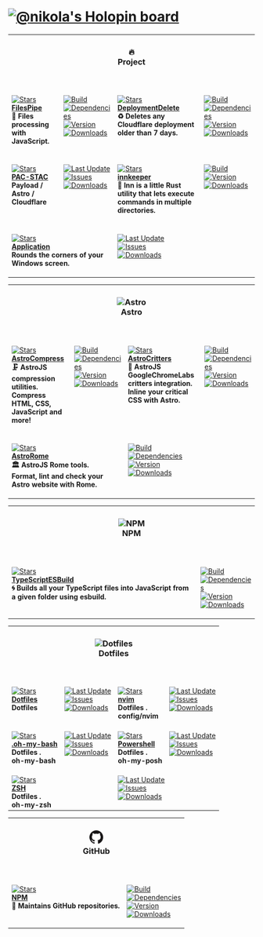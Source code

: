 <h1><a href="https://holopin.io/@nikola" target="_blank"><img alt="@nikola's Holopin board" src="https://holopin.io/api/user/board?user=nikola"></a></h1><table><tr><td colspan="4"><h3 align="center"><picture></picture>🔥<br>Project<br><br></h3></td></tr><tr><td colspan="1" valign="top"><br><a href="https://github.com/NikolaRHristov/FilesPipe" target="_blank"><picture><source media="(prefers-color-scheme: dark)" srcset="https://img.shields.io/github/stars/NikolaRHristov/FilesPipe?label=stars&#38;logo=github&#38;color=black&#38;labelColor=black&#38;logoColor=white&#38;logoWidth=0"><source media="(prefers-color-scheme: light)" srcset="https://img.shields.io/github/stars/NikolaRHristov/FilesPipe?label=stars&#38;logo=github&#38;color=white&#38;labelColor=white&#38;logoColor=black&#38;logoWidth=0"><img alt="Stars" src="https://img.shields.io/github/stars/NikolaRHristov/FilesPipe?label=stars&#38;logo=github&#38;color=black&#38;labelColor=black&#38;logoColor=white&#38;logoWidth=0"></picture></a><br><a href="https://github.com/NikolaRHristov/FilesPipe" target="_blank"><b>FilesPipe</b></a><br><b>🧪 Files processing with JavaScript.<br/></b><br></td><td colspan="1" valign="top"><br><a href="https://github.com/NikolaRHristov/FilesPipe/actions/workflows/Node.yml" target="_blank"><picture><source media="(prefers-color-scheme: dark)" srcset="https://img.shields.io/github/actions/workflow/status/NikolaRHristov/FilesPipe/Node.yml?branch=main&#38;label=Build&#38;logo=node.js&#38;color=black&#38;labelColor=black&#38;logoColor=white&#38;logoWidth=0"><source media="(prefers-color-scheme: light)" srcset="https://img.shields.io/github/actions/workflow/status/NikolaRHristov/FilesPipe/Node.yml?branch=main&#38;label=Build&#38;logo=node.js&#38;color=white&#38;labelColor=white&#38;logoColor=black&#38;logoWidth=0"><img alt="Build" src="https://img.shields.io/github/actions/workflow/status/NikolaRHristov/FilesPipe/Node.yml?branch=main&#38;label=Build&#38;logo=node.js&#38;color=black&#38;labelColor=black&#38;logoColor=white&#38;logoWidth=0" title="Build"></picture></a><br><a href="https://npmjs.org/files-pipe?activeTab=dependencies" target="_blank"><picture><source media="(prefers-color-scheme: dark)" srcset="https://img.shields.io/librariesio/release/npm/files-pipe?logo=dependabot&#38;label=&#38;color=black&#38;labelColor=black&#38;logoColor=white&#38;logoWidth=0"><source media="(prefers-color-scheme: light)" srcset="https://img.shields.io/librariesio/release/npm/files-pipe?logo=dependabot&#38;label=&#38;color=white&#38;labelColor=white&#38;logoColor=black&#38;logoWidth=0"><img alt="Dependencies" src="https://img.shields.io/librariesio/release/npm/files-pipe?logo=dependabot&#38;label=&#38;color=black&#38;labelColor=black&#38;logoColor=white&#38;logoWidth=0" title="Dependencies"></picture></a><br><a href="https://npmjs.org/files-pipe" target="_blank"><picture><source media="(prefers-color-scheme: dark)" srcset="https://img.shields.io/npm/v/files-pipe?label=Version&#38;logo=npm&#38;color=black&#38;labelColor=black&#38;logoColor=white&#38;logoWidth=0"><source media="(prefers-color-scheme: light)" srcset="https://img.shields.io/npm/v/files-pipe?label=Version&#38;logo=npm&#38;color=white&#38;labelColor=white&#38;logoColor=black&#38;logoWidth=0"><img alt="Version" src="https://img.shields.io/npm/v/files-pipe?label=Version&#38;logo=npm&#38;color=black&#38;labelColor=black&#38;logoColor=white&#38;logoWidth=0" title="Version"></picture></a><br><a href="https://npmjs.org/files-pipe" target="_blank"><picture><source media="(prefers-color-scheme: dark)" srcset="https://img.shields.io/npm/dt/files-pipe?label=Downloads&#38;logo=npm&#38;color=black&#38;labelColor=black&#38;logoColor=white&#38;logoWidth=0"><source media="(prefers-color-scheme: light)" srcset="https://img.shields.io/npm/dt/files-pipe?label=Downloads&#38;logo=npm&#38;color=white&#38;labelColor=white&#38;logoColor=black&#38;logoWidth=0"><img alt="Downloads" src="https://img.shields.io/npm/dt/files-pipe?label=Downloads&#38;logo=npm&#38;color=black&#38;labelColor=black&#38;logoColor=white&#38;logoWidth=0" title="Downloads"></picture></a><br><br></td><td colspan="1" valign="top"><br><a href="https://github.com/NikolaRHristov/DeploymentDelete" target="_blank"><picture><source media="(prefers-color-scheme: dark)" srcset="https://img.shields.io/github/stars/NikolaRHristov/DeploymentDelete?label=stars&#38;logo=github&#38;color=black&#38;labelColor=black&#38;logoColor=white&#38;logoWidth=0"><source media="(prefers-color-scheme: light)" srcset="https://img.shields.io/github/stars/NikolaRHristov/DeploymentDelete?label=stars&#38;logo=github&#38;color=white&#38;labelColor=white&#38;logoColor=black&#38;logoWidth=0"><img alt="Stars" src="https://img.shields.io/github/stars/NikolaRHristov/DeploymentDelete?label=stars&#38;logo=github&#38;color=black&#38;labelColor=black&#38;logoColor=white&#38;logoWidth=0"></picture></a><br><a href="https://github.com/NikolaRHristov/DeploymentDelete" target="_blank"><b>DeploymentDelete</b></a><br><b>♻️ Deletes any Cloudflare deployment older than 7 days.<br/></b><br></td><td colspan="1" valign="top"><br><a href="https://github.com/NikolaRHristov/DeploymentDelete/actions/workflows/Node.yml" target="_blank"><picture><source media="(prefers-color-scheme: dark)" srcset="https://img.shields.io/github/actions/workflow/status/NikolaRHristov/DeploymentDelete/Node.yml?branch=main&#38;label=Build&#38;logo=node.js&#38;color=black&#38;labelColor=black&#38;logoColor=white&#38;logoWidth=0"><source media="(prefers-color-scheme: light)" srcset="https://img.shields.io/github/actions/workflow/status/NikolaRHristov/DeploymentDelete/Node.yml?branch=main&#38;label=Build&#38;logo=node.js&#38;color=white&#38;labelColor=white&#38;logoColor=black&#38;logoWidth=0"><img alt="Build" src="https://img.shields.io/github/actions/workflow/status/NikolaRHristov/DeploymentDelete/Node.yml?branch=main&#38;label=Build&#38;logo=node.js&#38;color=black&#38;labelColor=black&#38;logoColor=white&#38;logoWidth=0" title="Build"></picture></a><br><a href="https://npmjs.org/deployment-delete?activeTab=dependencies" target="_blank"><picture><source media="(prefers-color-scheme: dark)" srcset="https://img.shields.io/librariesio/release/npm/deployment-delete?logo=dependabot&#38;label=&#38;color=black&#38;labelColor=black&#38;logoColor=white&#38;logoWidth=0"><source media="(prefers-color-scheme: light)" srcset="https://img.shields.io/librariesio/release/npm/deployment-delete?logo=dependabot&#38;label=&#38;color=white&#38;labelColor=white&#38;logoColor=black&#38;logoWidth=0"><img alt="Dependencies" src="https://img.shields.io/librariesio/release/npm/deployment-delete?logo=dependabot&#38;label=&#38;color=black&#38;labelColor=black&#38;logoColor=white&#38;logoWidth=0" title="Dependencies"></picture></a><br><a href="https://npmjs.org/deployment-delete" target="_blank"><picture><source media="(prefers-color-scheme: dark)" srcset="https://img.shields.io/npm/v/deployment-delete?label=Version&#38;logo=npm&#38;color=black&#38;labelColor=black&#38;logoColor=white&#38;logoWidth=0"><source media="(prefers-color-scheme: light)" srcset="https://img.shields.io/npm/v/deployment-delete?label=Version&#38;logo=npm&#38;color=white&#38;labelColor=white&#38;logoColor=black&#38;logoWidth=0"><img alt="Version" src="https://img.shields.io/npm/v/deployment-delete?label=Version&#38;logo=npm&#38;color=black&#38;labelColor=black&#38;logoColor=white&#38;logoWidth=0" title="Version"></picture></a><br><a href="https://npmjs.org/deployment-delete" target="_blank"><picture><source media="(prefers-color-scheme: dark)" srcset="https://img.shields.io/npm/dt/deployment-delete?label=Downloads&#38;logo=npm&#38;color=black&#38;labelColor=black&#38;logoColor=white&#38;logoWidth=0"><source media="(prefers-color-scheme: light)" srcset="https://img.shields.io/npm/dt/deployment-delete?label=Downloads&#38;logo=npm&#38;color=white&#38;labelColor=white&#38;logoColor=black&#38;logoWidth=0"><img alt="Downloads" src="https://img.shields.io/npm/dt/deployment-delete?label=Downloads&#38;logo=npm&#38;color=black&#38;labelColor=black&#38;logoColor=white&#38;logoWidth=0" title="Downloads"></picture></a><br><br></td></tr><tr><td colspan="1" valign="top"><br><a href="https://github.com/AstroStarter/PAC-STAC" target="_blank"><picture><source media="(prefers-color-scheme: dark)" srcset="https://img.shields.io/github/stars/AstroStarter/PAC-STAC?label=stars&#38;logo=github&#38;color=black&#38;labelColor=black&#38;logoColor=white&#38;logoWidth=0"><source media="(prefers-color-scheme: light)" srcset="https://img.shields.io/github/stars/AstroStarter/PAC-STAC?label=stars&#38;logo=github&#38;color=white&#38;labelColor=white&#38;logoColor=black&#38;logoWidth=0"><img alt="Stars" src="https://img.shields.io/github/stars/AstroStarter/PAC-STAC?label=stars&#38;logo=github&#38;color=black&#38;labelColor=black&#38;logoColor=white&#38;logoWidth=0"></picture></a><br><a href="https://github.com/AstroStarter/PAC-STAC" target="_blank"><b>PAC-STAC</b></a><br><b>Payload / Astro / Cloudflare</b><br></td><td colspan="1" valign="top"><br><a href="https://github.com/AstroStarter/PAC-STAC" target="_blank"><picture><source media="(prefers-color-scheme: dark)" srcset="https://img.shields.io/github/last-commit/AstroStarter/PAC-STAC?label=Last%20Updated&#38;color=black&#38;labelColor=black&#38;logoColor=white&#38;logoWidth=0"><source media="(prefers-color-scheme: light)" srcset="https://img.shields.io/github/last-commit/AstroStarter/PAC-STAC?label=Last%20Updated&#38;color=white&#38;labelColor=white&#38;logoColor=black&#38;logoWidth=0"><img alt="Last Update" src="https://img.shields.io/github/last-commit/AstroStarter/PAC-STAC?label=Last%20Updated&#38;color=black&#38;labelColor=black&#38;logoColor=white&#38;logoWidth=0" title="Last Update"></picture></a><br><a href="https://github.com/AstroStarter/PAC-STAC" target="_blank"><picture><source media="(prefers-color-scheme: dark)" srcset="https://img.shields.io/github/issues/AstroStarter/PAC-STAC?label=Issues&#38;color=black&#38;labelColor=black&#38;logoColor=white&#38;logoWidth=0"><source media="(prefers-color-scheme: light)" srcset="https://img.shields.io/github/issues/AstroStarter/PAC-STAC?label=Issues&#38;color=white&#38;labelColor=white&#38;logoColor=black&#38;logoWidth=0"><img alt="Issues" src="https://img.shields.io/github/issues/AstroStarter/PAC-STAC?label=Issues&#38;color=black&#38;labelColor=black&#38;logoColor=white&#38;logoWidth=0" title="Issues"></picture></a><br><a href="https://github.com/AstroStarter/PAC-STAC" target="_blank"><picture><source media="(prefers-color-scheme: dark)" srcset="https://img.shields.io/github/downloads/AstroStarter/PAC-STAC/total?label=Downloads&#38;color=black&#38;labelColor=black&#38;logoColor=white&#38;logoWidth=0"><source media="(prefers-color-scheme: light)" srcset="https://img.shields.io/github/downloads/AstroStarter/PAC-STAC/total?label=Downloads&#38;color=white&#38;labelColor=white&#38;logoColor=black&#38;logoWidth=0"><img alt="Downloads" src="https://img.shields.io/github/downloads/AstroStarter/PAC-STAC/total?label=Downloads&#38;color=black&#38;labelColor=black&#38;logoColor=white&#38;logoWidth=0" title="Downloads"></picture></a><br><br></td><td colspan="1" valign="top"><br><a href="https://github.com/Lightrix/innkeeper.git" target="_blank"><picture><source media="(prefers-color-scheme: dark)" srcset="https://img.shields.io/github/stars/Lightrix/innkeeper?label=stars&#38;logo=github&#38;color=black&#38;labelColor=black&#38;logoColor=white&#38;logoWidth=0"><source media="(prefers-color-scheme: light)" srcset="https://img.shields.io/github/stars/Lightrix/innkeeper?label=stars&#38;logo=github&#38;color=white&#38;labelColor=white&#38;logoColor=black&#38;logoWidth=0"><img alt="Stars" src="https://img.shields.io/github/stars/Lightrix/innkeeper?label=stars&#38;logo=github&#38;color=black&#38;labelColor=black&#38;logoColor=white&#38;logoWidth=0"></picture></a><br><a href="https://github.com/Lightrix/innkeeper.git" target="_blank"><b>innkeeper</b></a><br><b>🍺 Inn is a little Rust utility that lets execute commands in multiple directories.<br/></b><br></td><td colspan="1" valign="top"><br><a href="https://github.com/Lightrix/innkeeper/actions/workflows/Rust.yml" target="_blank"><picture><source media="(prefers-color-scheme: dark)" srcset="https://img.shields.io/github/actions/workflow/status/Lightrix/innkeeper/Rust.yml?branch=main&#38;label=Build&#38;color=black&#38;labelColor=black&#38;logoColor=white&#38;logoWidth=0"><source media="(prefers-color-scheme: light)" srcset="https://img.shields.io/github/actions/workflow/status/Lightrix/innkeeper/Rust.yml?branch=main&#38;label=Build&#38;color=white&#38;labelColor=white&#38;logoColor=black&#38;logoWidth=0"><img alt="Build" src="https://img.shields.io/github/actions/workflow/status/Lightrix/innkeeper/Rust.yml?branch=main&#38;label=Build&#38;color=black&#38;labelColor=black&#38;logoColor=white&#38;logoWidth=0" title="Build"></picture></a><br><a href="https://crates.io/innkeeper" target="_blank"><picture><source media="(prefers-color-scheme: dark)" srcset="https://img.shields.io/crates/v/innkeeper?label=Version&#38;color=black&#38;labelColor=black&#38;logoColor=white&#38;logoWidth=0"><source media="(prefers-color-scheme: light)" srcset="https://img.shields.io/crates/v/innkeeper?label=Version&#38;color=white&#38;labelColor=white&#38;logoColor=black&#38;logoWidth=0"><img alt="Version" src="https://img.shields.io/crates/v/innkeeper?label=Version&#38;color=black&#38;labelColor=black&#38;logoColor=white&#38;logoWidth=0" title="Version"></picture></a><br><a href="https://crates.io/innkeeper" target="_blank"><picture><source media="(prefers-color-scheme: dark)" srcset="https://img.shields.io/crates/d/innkeeper?label=Downloads&#38;color=black&#38;labelColor=black&#38;logoColor=white&#38;logoWidth=0"><source media="(prefers-color-scheme: light)" srcset="https://img.shields.io/crates/d/innkeeper?label=Downloads&#38;color=white&#38;labelColor=white&#38;logoColor=black&#38;logoWidth=0"><img alt="Downloads" src="https://img.shields.io/crates/d/innkeeper?label=Downloads&#38;color=black&#38;labelColor=black&#38;logoColor=white&#38;logoWidth=0" title="Downloads"></picture></a><br><br></td></tr><tr><td colspan="2" valign="top"><br><a href="https://github.com/RoundedCorners/Application" target="_blank"><picture><source media="(prefers-color-scheme: dark)" srcset="https://img.shields.io/github/stars/RoundedCorners/Application?label=stars&#38;logo=github&#38;color=black&#38;labelColor=black&#38;logoColor=white&#38;logoWidth=0"><source media="(prefers-color-scheme: light)" srcset="https://img.shields.io/github/stars/RoundedCorners/Application?label=stars&#38;logo=github&#38;color=white&#38;labelColor=white&#38;logoColor=black&#38;logoWidth=0"><img alt="Stars" src="https://img.shields.io/github/stars/RoundedCorners/Application?label=stars&#38;logo=github&#38;color=black&#38;labelColor=black&#38;logoColor=white&#38;logoWidth=0"></picture></a><br><a href="https://github.com/RoundedCorners/Application" target="_blank"><b>Application</b></a><br><b>Rounds the corners of your Windows screen.<br/></b><br></td><td colspan="2" valign="top"><br><a href="https://github.com/RoundedCorners/Application" target="_blank"><picture><source media="(prefers-color-scheme: dark)" srcset="https://img.shields.io/github/last-commit/RoundedCorners/Application?label=Last%20Updated&#38;color=black&#38;labelColor=black&#38;logoColor=white&#38;logoWidth=0"><source media="(prefers-color-scheme: light)" srcset="https://img.shields.io/github/last-commit/RoundedCorners/Application?label=Last%20Updated&#38;color=white&#38;labelColor=white&#38;logoColor=black&#38;logoWidth=0"><img alt="Last Update" src="https://img.shields.io/github/last-commit/RoundedCorners/Application?label=Last%20Updated&#38;color=black&#38;labelColor=black&#38;logoColor=white&#38;logoWidth=0" title="Last Update"></picture></a><br><a href="https://github.com/RoundedCorners/Application" target="_blank"><picture><source media="(prefers-color-scheme: dark)" srcset="https://img.shields.io/github/issues/RoundedCorners/Application?label=Issues&#38;color=black&#38;labelColor=black&#38;logoColor=white&#38;logoWidth=0"><source media="(prefers-color-scheme: light)" srcset="https://img.shields.io/github/issues/RoundedCorners/Application?label=Issues&#38;color=white&#38;labelColor=white&#38;logoColor=black&#38;logoWidth=0"><img alt="Issues" src="https://img.shields.io/github/issues/RoundedCorners/Application?label=Issues&#38;color=black&#38;labelColor=black&#38;logoColor=white&#38;logoWidth=0" title="Issues"></picture></a><br><a href="https://github.com/RoundedCorners/Application" target="_blank"><picture><source media="(prefers-color-scheme: dark)" srcset="https://img.shields.io/github/downloads/RoundedCorners/Application/total?label=Downloads&#38;color=black&#38;labelColor=black&#38;logoColor=white&#38;logoWidth=0"><source media="(prefers-color-scheme: light)" srcset="https://img.shields.io/github/downloads/RoundedCorners/Application/total?label=Downloads&#38;color=white&#38;labelColor=white&#38;logoColor=black&#38;logoWidth=0"><img alt="Downloads" src="https://img.shields.io/github/downloads/RoundedCorners/Application/total?label=Downloads&#38;color=black&#38;labelColor=black&#38;logoColor=white&#38;logoWidth=0" title="Downloads"></picture></a><br><br></td></tr></table><table><tr><td colspan="4"><h3 align="center"><picture><source media="(prefers-color-scheme: dark)" srcset="https://raw.githubusercontent.com/astro-community/AstroCompress/main/.github/Image/DarkAstro.svg"><source media="(prefers-color-scheme: light)" srcset="https://raw.githubusercontent.com/astro-community/AstroCompress/main/.github/Image/LightAstro.svg"><img alt="Astro" src="https://raw.githubusercontent.com/astro-community/AstroCompress/main/.github/Image/LightAstro.svg" width="28"></picture><br>Astro<br><br></h3></td></tr><tr><td colspan="1" valign="top"><br><a href="https://github.com/astro-community/AstroCompress" target="_blank"><picture><source media="(prefers-color-scheme: dark)" srcset="https://img.shields.io/github/stars/astro-community/AstroCompress?label=stars&#38;logo=github&#38;color=black&#38;labelColor=black&#38;logoColor=white&#38;logoWidth=0"><source media="(prefers-color-scheme: light)" srcset="https://img.shields.io/github/stars/astro-community/AstroCompress?label=stars&#38;logo=github&#38;color=white&#38;labelColor=white&#38;logoColor=black&#38;logoWidth=0"><img alt="Stars" src="https://img.shields.io/github/stars/astro-community/AstroCompress?label=stars&#38;logo=github&#38;color=black&#38;labelColor=black&#38;logoColor=white&#38;logoWidth=0"></picture></a><br><a href="https://github.com/astro-community/AstroCompress" target="_blank"><b>AstroCompress</b></a><br><b>🗜️ AstroJS compression utilities.<br/>Compress HTML, CSS, JavaScript and more!<br/></b><br></td><td colspan="1" valign="top"><br><a href="https://github.com/astro-community/AstroCompress/actions/workflows/Node.yml" target="_blank"><picture><source media="(prefers-color-scheme: dark)" srcset="https://img.shields.io/github/actions/workflow/status/astro-community/AstroCompress/Node.yml?branch=main&#38;label=Build&#38;logo=node.js&#38;color=black&#38;labelColor=black&#38;logoColor=white&#38;logoWidth=0"><source media="(prefers-color-scheme: light)" srcset="https://img.shields.io/github/actions/workflow/status/astro-community/AstroCompress/Node.yml?branch=main&#38;label=Build&#38;logo=node.js&#38;color=white&#38;labelColor=white&#38;logoColor=black&#38;logoWidth=0"><img alt="Build" src="https://img.shields.io/github/actions/workflow/status/astro-community/AstroCompress/Node.yml?branch=main&#38;label=Build&#38;logo=node.js&#38;color=black&#38;labelColor=black&#38;logoColor=white&#38;logoWidth=0" title="Build"></picture></a><br><a href="https://npmjs.org/astro-compress?activeTab=dependencies" target="_blank"><picture><source media="(prefers-color-scheme: dark)" srcset="https://img.shields.io/librariesio/release/npm/astro-compress?logo=dependabot&#38;label=&#38;color=black&#38;labelColor=black&#38;logoColor=white&#38;logoWidth=0"><source media="(prefers-color-scheme: light)" srcset="https://img.shields.io/librariesio/release/npm/astro-compress?logo=dependabot&#38;label=&#38;color=white&#38;labelColor=white&#38;logoColor=black&#38;logoWidth=0"><img alt="Dependencies" src="https://img.shields.io/librariesio/release/npm/astro-compress?logo=dependabot&#38;label=&#38;color=black&#38;labelColor=black&#38;logoColor=white&#38;logoWidth=0" title="Dependencies"></picture></a><br><a href="https://npmjs.org/astro-compress" target="_blank"><picture><source media="(prefers-color-scheme: dark)" srcset="https://img.shields.io/npm/v/astro-compress?label=Version&#38;logo=npm&#38;color=black&#38;labelColor=black&#38;logoColor=white&#38;logoWidth=0"><source media="(prefers-color-scheme: light)" srcset="https://img.shields.io/npm/v/astro-compress?label=Version&#38;logo=npm&#38;color=white&#38;labelColor=white&#38;logoColor=black&#38;logoWidth=0"><img alt="Version" src="https://img.shields.io/npm/v/astro-compress?label=Version&#38;logo=npm&#38;color=black&#38;labelColor=black&#38;logoColor=white&#38;logoWidth=0" title="Version"></picture></a><br><a href="https://npmjs.org/astro-compress" target="_blank"><picture><source media="(prefers-color-scheme: dark)" srcset="https://img.shields.io/npm/dt/astro-compress?label=Downloads&#38;logo=npm&#38;color=black&#38;labelColor=black&#38;logoColor=white&#38;logoWidth=0"><source media="(prefers-color-scheme: light)" srcset="https://img.shields.io/npm/dt/astro-compress?label=Downloads&#38;logo=npm&#38;color=white&#38;labelColor=white&#38;logoColor=black&#38;logoWidth=0"><img alt="Downloads" src="https://img.shields.io/npm/dt/astro-compress?label=Downloads&#38;logo=npm&#38;color=black&#38;labelColor=black&#38;logoColor=white&#38;logoWidth=0" title="Downloads"></picture></a><br><br></td><td colspan="1" valign="top"><br><a href="https://github.com/astro-community/AstroCritters" target="_blank"><picture><source media="(prefers-color-scheme: dark)" srcset="https://img.shields.io/github/stars/astro-community/AstroCritters?label=stars&#38;logo=github&#38;color=black&#38;labelColor=black&#38;logoColor=white&#38;logoWidth=0"><source media="(prefers-color-scheme: light)" srcset="https://img.shields.io/github/stars/astro-community/AstroCritters?label=stars&#38;logo=github&#38;color=white&#38;labelColor=white&#38;logoColor=black&#38;logoWidth=0"><img alt="Stars" src="https://img.shields.io/github/stars/astro-community/AstroCritters?label=stars&#38;logo=github&#38;color=black&#38;labelColor=black&#38;logoColor=white&#38;logoWidth=0"></picture></a><br><a href="https://github.com/astro-community/AstroCritters" target="_blank"><b>AstroCritters</b></a><br><b>🦔 AstroJS GoogleChromeLabs critters integration.<br/>Inline your critical CSS with Astro.<br/></b><br></td><td colspan="1" valign="top"><br><a href="https://github.com/astro-community/AstroCritters/actions/workflows/Node.yml" target="_blank"><picture><source media="(prefers-color-scheme: dark)" srcset="https://img.shields.io/github/actions/workflow/status/astro-community/AstroCritters/Node.yml?branch=main&#38;label=Build&#38;logo=node.js&#38;color=black&#38;labelColor=black&#38;logoColor=white&#38;logoWidth=0"><source media="(prefers-color-scheme: light)" srcset="https://img.shields.io/github/actions/workflow/status/astro-community/AstroCritters/Node.yml?branch=main&#38;label=Build&#38;logo=node.js&#38;color=white&#38;labelColor=white&#38;logoColor=black&#38;logoWidth=0"><img alt="Build" src="https://img.shields.io/github/actions/workflow/status/astro-community/AstroCritters/Node.yml?branch=main&#38;label=Build&#38;logo=node.js&#38;color=black&#38;labelColor=black&#38;logoColor=white&#38;logoWidth=0" title="Build"></picture></a><br><a href="https://npmjs.org/astro-critters?activeTab=dependencies" target="_blank"><picture><source media="(prefers-color-scheme: dark)" srcset="https://img.shields.io/librariesio/release/npm/astro-critters?logo=dependabot&#38;label=&#38;color=black&#38;labelColor=black&#38;logoColor=white&#38;logoWidth=0"><source media="(prefers-color-scheme: light)" srcset="https://img.shields.io/librariesio/release/npm/astro-critters?logo=dependabot&#38;label=&#38;color=white&#38;labelColor=white&#38;logoColor=black&#38;logoWidth=0"><img alt="Dependencies" src="https://img.shields.io/librariesio/release/npm/astro-critters?logo=dependabot&#38;label=&#38;color=black&#38;labelColor=black&#38;logoColor=white&#38;logoWidth=0" title="Dependencies"></picture></a><br><a href="https://npmjs.org/astro-critters" target="_blank"><picture><source media="(prefers-color-scheme: dark)" srcset="https://img.shields.io/npm/v/astro-critters?label=Version&#38;logo=npm&#38;color=black&#38;labelColor=black&#38;logoColor=white&#38;logoWidth=0"><source media="(prefers-color-scheme: light)" srcset="https://img.shields.io/npm/v/astro-critters?label=Version&#38;logo=npm&#38;color=white&#38;labelColor=white&#38;logoColor=black&#38;logoWidth=0"><img alt="Version" src="https://img.shields.io/npm/v/astro-critters?label=Version&#38;logo=npm&#38;color=black&#38;labelColor=black&#38;logoColor=white&#38;logoWidth=0" title="Version"></picture></a><br><a href="https://npmjs.org/astro-critters" target="_blank"><picture><source media="(prefers-color-scheme: dark)" srcset="https://img.shields.io/npm/dt/astro-critters?label=Downloads&#38;logo=npm&#38;color=black&#38;labelColor=black&#38;logoColor=white&#38;logoWidth=0"><source media="(prefers-color-scheme: light)" srcset="https://img.shields.io/npm/dt/astro-critters?label=Downloads&#38;logo=npm&#38;color=white&#38;labelColor=white&#38;logoColor=black&#38;logoWidth=0"><img alt="Downloads" src="https://img.shields.io/npm/dt/astro-critters?label=Downloads&#38;logo=npm&#38;color=black&#38;labelColor=black&#38;logoColor=white&#38;logoWidth=0" title="Downloads"></picture></a><br><br></td></tr><tr><td colspan="2" valign="top"><br><a href="https://github.com/astro-community/AstroRome" target="_blank"><picture><source media="(prefers-color-scheme: dark)" srcset="https://img.shields.io/github/stars/astro-community/AstroRome?label=stars&#38;logo=github&#38;color=black&#38;labelColor=black&#38;logoColor=white&#38;logoWidth=0"><source media="(prefers-color-scheme: light)" srcset="https://img.shields.io/github/stars/astro-community/AstroRome?label=stars&#38;logo=github&#38;color=white&#38;labelColor=white&#38;logoColor=black&#38;logoWidth=0"><img alt="Stars" src="https://img.shields.io/github/stars/astro-community/AstroRome?label=stars&#38;logo=github&#38;color=black&#38;labelColor=black&#38;logoColor=white&#38;logoWidth=0"></picture></a><br><a href="https://github.com/astro-community/AstroRome" target="_blank"><b>AstroRome</b></a><br><b>🏛️ AstroJS Rome tools.<br/>Format, lint and check your Astro website with Rome.<br/></b><br></td><td colspan="2" valign="top"><br><a href="https://github.com/astro-community/AstroRome/actions/workflows/Node.yml" target="_blank"><picture><source media="(prefers-color-scheme: dark)" srcset="https://img.shields.io/github/actions/workflow/status/astro-community/AstroRome/Node.yml?branch=main&#38;label=Build&#38;logo=node.js&#38;color=black&#38;labelColor=black&#38;logoColor=white&#38;logoWidth=0"><source media="(prefers-color-scheme: light)" srcset="https://img.shields.io/github/actions/workflow/status/astro-community/AstroRome/Node.yml?branch=main&#38;label=Build&#38;logo=node.js&#38;color=white&#38;labelColor=white&#38;logoColor=black&#38;logoWidth=0"><img alt="Build" src="https://img.shields.io/github/actions/workflow/status/astro-community/AstroRome/Node.yml?branch=main&#38;label=Build&#38;logo=node.js&#38;color=black&#38;labelColor=black&#38;logoColor=white&#38;logoWidth=0" title="Build"></picture></a><br><a href="https://npmjs.org/astro-rome?activeTab=dependencies" target="_blank"><picture><source media="(prefers-color-scheme: dark)" srcset="https://img.shields.io/librariesio/release/npm/astro-rome?logo=dependabot&#38;label=&#38;color=black&#38;labelColor=black&#38;logoColor=white&#38;logoWidth=0"><source media="(prefers-color-scheme: light)" srcset="https://img.shields.io/librariesio/release/npm/astro-rome?logo=dependabot&#38;label=&#38;color=white&#38;labelColor=white&#38;logoColor=black&#38;logoWidth=0"><img alt="Dependencies" src="https://img.shields.io/librariesio/release/npm/astro-rome?logo=dependabot&#38;label=&#38;color=black&#38;labelColor=black&#38;logoColor=white&#38;logoWidth=0" title="Dependencies"></picture></a><br><a href="https://npmjs.org/astro-rome" target="_blank"><picture><source media="(prefers-color-scheme: dark)" srcset="https://img.shields.io/npm/v/astro-rome?label=Version&#38;logo=npm&#38;color=black&#38;labelColor=black&#38;logoColor=white&#38;logoWidth=0"><source media="(prefers-color-scheme: light)" srcset="https://img.shields.io/npm/v/astro-rome?label=Version&#38;logo=npm&#38;color=white&#38;labelColor=white&#38;logoColor=black&#38;logoWidth=0"><img alt="Version" src="https://img.shields.io/npm/v/astro-rome?label=Version&#38;logo=npm&#38;color=black&#38;labelColor=black&#38;logoColor=white&#38;logoWidth=0" title="Version"></picture></a><br><a href="https://npmjs.org/astro-rome" target="_blank"><picture><source media="(prefers-color-scheme: dark)" srcset="https://img.shields.io/npm/dt/astro-rome?label=Downloads&#38;logo=npm&#38;color=black&#38;labelColor=black&#38;logoColor=white&#38;logoWidth=0"><source media="(prefers-color-scheme: light)" srcset="https://img.shields.io/npm/dt/astro-rome?label=Downloads&#38;logo=npm&#38;color=white&#38;labelColor=white&#38;logoColor=black&#38;logoWidth=0"><img alt="Downloads" src="https://img.shields.io/npm/dt/astro-rome?label=Downloads&#38;logo=npm&#38;color=black&#38;labelColor=black&#38;logoColor=white&#38;logoWidth=0" title="Downloads"></picture></a><br><br></td></tr></table><table><tr><td colspan="4"><h3 align="center"><picture><source media="(prefers-color-scheme: dark)" srcset="https://raw.githubusercontent.com/npm/logos/master/npm%20square/n.svg"><source media="(prefers-color-scheme: light)" srcset="https://raw.githubusercontent.com/npm/logos/master/npm%20square/n.svg"><img alt="NPM" src="https://raw.githubusercontent.com/npm/logos/master/npm%20square/n.svg" width="28"></picture><br>NPM<br><br></h3></td></tr><tr><td colspan="2" valign="top"><br><a href="https://github.com/NikolaRHristov/TypeScriptESBuild" target="_blank"><picture><source media="(prefers-color-scheme: dark)" srcset="https://img.shields.io/github/stars/NikolaRHristov/TypeScriptESBuild?label=stars&#38;logo=github&#38;color=black&#38;labelColor=black&#38;logoColor=white&#38;logoWidth=0"><source media="(prefers-color-scheme: light)" srcset="https://img.shields.io/github/stars/NikolaRHristov/TypeScriptESBuild?label=stars&#38;logo=github&#38;color=white&#38;labelColor=white&#38;logoColor=black&#38;logoWidth=0"><img alt="Stars" src="https://img.shields.io/github/stars/NikolaRHristov/TypeScriptESBuild?label=stars&#38;logo=github&#38;color=black&#38;labelColor=black&#38;logoColor=white&#38;logoWidth=0"></picture></a><br><a href="https://github.com/NikolaRHristov/TypeScriptESBuild" target="_blank"><b>TypeScriptESBuild</b></a><br><b>🌀 Builds all your TypeScript files into JavaScript from a given folder using esbuild.<br/></b><br></td><td colspan="2" valign="top"><br><a href="https://github.com/NikolaRHristov/TypeScriptESBuild/actions/workflows/Node.yml" target="_blank"><picture><source media="(prefers-color-scheme: dark)" srcset="https://img.shields.io/github/actions/workflow/status/NikolaRHristov/TypeScriptESBuild/Node.yml?branch=main&#38;label=Build&#38;logo=node.js&#38;color=black&#38;labelColor=black&#38;logoColor=white&#38;logoWidth=0"><source media="(prefers-color-scheme: light)" srcset="https://img.shields.io/github/actions/workflow/status/NikolaRHristov/TypeScriptESBuild/Node.yml?branch=main&#38;label=Build&#38;logo=node.js&#38;color=white&#38;labelColor=white&#38;logoColor=black&#38;logoWidth=0"><img alt="Build" src="https://img.shields.io/github/actions/workflow/status/NikolaRHristov/TypeScriptESBuild/Node.yml?branch=main&#38;label=Build&#38;logo=node.js&#38;color=black&#38;labelColor=black&#38;logoColor=white&#38;logoWidth=0" title="Build"></picture></a><br><a href="https://npmjs.org/typescript-esbuild?activeTab=dependencies" target="_blank"><picture><source media="(prefers-color-scheme: dark)" srcset="https://img.shields.io/librariesio/release/npm/typescript-esbuild?logo=dependabot&#38;label=&#38;color=black&#38;labelColor=black&#38;logoColor=white&#38;logoWidth=0"><source media="(prefers-color-scheme: light)" srcset="https://img.shields.io/librariesio/release/npm/typescript-esbuild?logo=dependabot&#38;label=&#38;color=white&#38;labelColor=white&#38;logoColor=black&#38;logoWidth=0"><img alt="Dependencies" src="https://img.shields.io/librariesio/release/npm/typescript-esbuild?logo=dependabot&#38;label=&#38;color=black&#38;labelColor=black&#38;logoColor=white&#38;logoWidth=0" title="Dependencies"></picture></a><br><a href="https://npmjs.org/typescript-esbuild" target="_blank"><picture><source media="(prefers-color-scheme: dark)" srcset="https://img.shields.io/npm/v/typescript-esbuild?label=Version&#38;logo=npm&#38;color=black&#38;labelColor=black&#38;logoColor=white&#38;logoWidth=0"><source media="(prefers-color-scheme: light)" srcset="https://img.shields.io/npm/v/typescript-esbuild?label=Version&#38;logo=npm&#38;color=white&#38;labelColor=white&#38;logoColor=black&#38;logoWidth=0"><img alt="Version" src="https://img.shields.io/npm/v/typescript-esbuild?label=Version&#38;logo=npm&#38;color=black&#38;labelColor=black&#38;logoColor=white&#38;logoWidth=0" title="Version"></picture></a><br><a href="https://npmjs.org/typescript-esbuild" target="_blank"><picture><source media="(prefers-color-scheme: dark)" srcset="https://img.shields.io/npm/dt/typescript-esbuild?label=Downloads&#38;logo=npm&#38;color=black&#38;labelColor=black&#38;logoColor=white&#38;logoWidth=0"><source media="(prefers-color-scheme: light)" srcset="https://img.shields.io/npm/dt/typescript-esbuild?label=Downloads&#38;logo=npm&#38;color=white&#38;labelColor=white&#38;logoColor=black&#38;logoWidth=0"><img alt="Downloads" src="https://img.shields.io/npm/dt/typescript-esbuild?label=Downloads&#38;logo=npm&#38;color=black&#38;labelColor=black&#38;logoColor=white&#38;logoWidth=0" title="Downloads"></picture></a><br><br></td></tr></table><table><tr><td colspan="4"><h3 align="center"><picture><source media="(prefers-color-scheme: dark)" srcset="https://raw.githubusercontent.com/jglovier/dotfiles-logo/master/dotfiles-logo-icon.png"><source media="(prefers-color-scheme: light)" srcset="https://raw.githubusercontent.com/jglovier/dotfiles-logo/master/dotfiles-logo-icon.png"><img alt="Dotfiles" src="https://raw.githubusercontent.com/jglovier/dotfiles-logo/master/dotfiles-logo-icon.png" width="28"></picture><br>Dotfiles<br><br></h3></td></tr><tr><td colspan="1" valign="top"><br><a href="https://github.com/NikolaRHristov/Dotfiles" target="_blank"><picture><source media="(prefers-color-scheme: dark)" srcset="https://img.shields.io/github/stars/NikolaRHristov/Dotfiles?label=stars&#38;logo=github&#38;color=black&#38;labelColor=black&#38;logoColor=white&#38;logoWidth=0"><source media="(prefers-color-scheme: light)" srcset="https://img.shields.io/github/stars/NikolaRHristov/Dotfiles?label=stars&#38;logo=github&#38;color=white&#38;labelColor=white&#38;logoColor=black&#38;logoWidth=0"><img alt="Stars" src="https://img.shields.io/github/stars/NikolaRHristov/Dotfiles?label=stars&#38;logo=github&#38;color=black&#38;labelColor=black&#38;logoColor=white&#38;logoWidth=0"></picture></a><br><a href="https://github.com/NikolaRHristov/Dotfiles" target="_blank"><b>Dotfiles</b></a><br><b>Dotfiles</b><br></td><td colspan="1" valign="top"><br><a href="https://github.com/NikolaRHristov/dot" target="_blank"><picture><source media="(prefers-color-scheme: dark)" srcset="https://img.shields.io/github/last-commit/NikolaRHristov/dot?label=Last%20Updated&#38;color=black&#38;labelColor=black&#38;logoColor=white&#38;logoWidth=0"><source media="(prefers-color-scheme: light)" srcset="https://img.shields.io/github/last-commit/NikolaRHristov/dot?label=Last%20Updated&#38;color=white&#38;labelColor=white&#38;logoColor=black&#38;logoWidth=0"><img alt="Last Update" src="https://img.shields.io/github/last-commit/NikolaRHristov/dot?label=Last%20Updated&#38;color=black&#38;labelColor=black&#38;logoColor=white&#38;logoWidth=0" title="Last Update"></picture></a><br><a href="https://github.com/NikolaRHristov/dot" target="_blank"><picture><source media="(prefers-color-scheme: dark)" srcset="https://img.shields.io/github/issues/NikolaRHristov/dot?label=Issues&#38;color=black&#38;labelColor=black&#38;logoColor=white&#38;logoWidth=0"><source media="(prefers-color-scheme: light)" srcset="https://img.shields.io/github/issues/NikolaRHristov/dot?label=Issues&#38;color=white&#38;labelColor=white&#38;logoColor=black&#38;logoWidth=0"><img alt="Issues" src="https://img.shields.io/github/issues/NikolaRHristov/dot?label=Issues&#38;color=black&#38;labelColor=black&#38;logoColor=white&#38;logoWidth=0" title="Issues"></picture></a><br><a href="https://github.com/NikolaRHristov/dot" target="_blank"><picture><source media="(prefers-color-scheme: dark)" srcset="https://img.shields.io/github/downloads/NikolaRHristov/dot/total?label=Downloads&#38;color=black&#38;labelColor=black&#38;logoColor=white&#38;logoWidth=0"><source media="(prefers-color-scheme: light)" srcset="https://img.shields.io/github/downloads/NikolaRHristov/dot/total?label=Downloads&#38;color=white&#38;labelColor=white&#38;logoColor=black&#38;logoWidth=0"><img alt="Downloads" src="https://img.shields.io/github/downloads/NikolaRHristov/dot/total?label=Downloads&#38;color=black&#38;labelColor=black&#38;logoColor=white&#38;logoWidth=0" title="Downloads"></picture></a><br><br></td><td colspan="1" valign="top"><br><a href="https://github.com/NikolaRHristov/nvim" target="_blank"><picture><source media="(prefers-color-scheme: dark)" srcset="https://img.shields.io/github/stars/NikolaRHristov/nvim?label=stars&#38;logo=github&#38;color=black&#38;labelColor=black&#38;logoColor=white&#38;logoWidth=0"><source media="(prefers-color-scheme: light)" srcset="https://img.shields.io/github/stars/NikolaRHristov/nvim?label=stars&#38;logo=github&#38;color=white&#38;labelColor=white&#38;logoColor=black&#38;logoWidth=0"><img alt="Stars" src="https://img.shields.io/github/stars/NikolaRHristov/nvim?label=stars&#38;logo=github&#38;color=black&#38;labelColor=black&#38;logoColor=white&#38;logoWidth=0"></picture></a><br><a href="https://github.com/NikolaRHristov/nvim" target="_blank"><b>nvim</b></a><br><b>Dotfiles .<br/>config/nvim</b><br></td><td colspan="1" valign="top"><br><a href="https://github.com/NikolaRHristov/nvim" target="_blank"><picture><source media="(prefers-color-scheme: dark)" srcset="https://img.shields.io/github/last-commit/NikolaRHristov/nvim?label=Last%20Updated&#38;color=black&#38;labelColor=black&#38;logoColor=white&#38;logoWidth=0"><source media="(prefers-color-scheme: light)" srcset="https://img.shields.io/github/last-commit/NikolaRHristov/nvim?label=Last%20Updated&#38;color=white&#38;labelColor=white&#38;logoColor=black&#38;logoWidth=0"><img alt="Last Update" src="https://img.shields.io/github/last-commit/NikolaRHristov/nvim?label=Last%20Updated&#38;color=black&#38;labelColor=black&#38;logoColor=white&#38;logoWidth=0" title="Last Update"></picture></a><br><a href="https://github.com/NikolaRHristov/nvim" target="_blank"><picture><source media="(prefers-color-scheme: dark)" srcset="https://img.shields.io/github/issues/NikolaRHristov/nvim?label=Issues&#38;color=black&#38;labelColor=black&#38;logoColor=white&#38;logoWidth=0"><source media="(prefers-color-scheme: light)" srcset="https://img.shields.io/github/issues/NikolaRHristov/nvim?label=Issues&#38;color=white&#38;labelColor=white&#38;logoColor=black&#38;logoWidth=0"><img alt="Issues" src="https://img.shields.io/github/issues/NikolaRHristov/nvim?label=Issues&#38;color=black&#38;labelColor=black&#38;logoColor=white&#38;logoWidth=0" title="Issues"></picture></a><br><a href="https://github.com/NikolaRHristov/nvim" target="_blank"><picture><source media="(prefers-color-scheme: dark)" srcset="https://img.shields.io/github/downloads/NikolaRHristov/nvim/total?label=Downloads&#38;color=black&#38;labelColor=black&#38;logoColor=white&#38;logoWidth=0"><source media="(prefers-color-scheme: light)" srcset="https://img.shields.io/github/downloads/NikolaRHristov/nvim/total?label=Downloads&#38;color=white&#38;labelColor=white&#38;logoColor=black&#38;logoWidth=0"><img alt="Downloads" src="https://img.shields.io/github/downloads/NikolaRHristov/nvim/total?label=Downloads&#38;color=black&#38;labelColor=black&#38;logoColor=white&#38;logoWidth=0" title="Downloads"></picture></a><br><br></td></tr><tr><td colspan="1" valign="top"><br><a href="https://github.com/NikolaRHristov/.oh-my-bash" target="_blank"><picture><source media="(prefers-color-scheme: dark)" srcset="https://img.shields.io/github/stars/NikolaRHristov/.oh-my-bash?label=stars&#38;logo=github&#38;color=black&#38;labelColor=black&#38;logoColor=white&#38;logoWidth=0"><source media="(prefers-color-scheme: light)" srcset="https://img.shields.io/github/stars/NikolaRHristov/.oh-my-bash?label=stars&#38;logo=github&#38;color=white&#38;labelColor=white&#38;logoColor=black&#38;logoWidth=0"><img alt="Stars" src="https://img.shields.io/github/stars/NikolaRHristov/.oh-my-bash?label=stars&#38;logo=github&#38;color=black&#38;labelColor=black&#38;logoColor=white&#38;logoWidth=0"></picture></a><br><a href="https://github.com/NikolaRHristov/.oh-my-bash" target="_blank"><b>.oh-my-bash</b></a><br><b>Dotfiles .<br/>oh-my-bash</b><br></td><td colspan="1" valign="top"><br><a href="https://github.com/NikolaRHristov/.oh-my-bash" target="_blank"><picture><source media="(prefers-color-scheme: dark)" srcset="https://img.shields.io/github/last-commit/NikolaRHristov/.oh-my-bash?label=Last%20Updated&#38;color=black&#38;labelColor=black&#38;logoColor=white&#38;logoWidth=0"><source media="(prefers-color-scheme: light)" srcset="https://img.shields.io/github/last-commit/NikolaRHristov/.oh-my-bash?label=Last%20Updated&#38;color=white&#38;labelColor=white&#38;logoColor=black&#38;logoWidth=0"><img alt="Last Update" src="https://img.shields.io/github/last-commit/NikolaRHristov/.oh-my-bash?label=Last%20Updated&#38;color=black&#38;labelColor=black&#38;logoColor=white&#38;logoWidth=0" title="Last Update"></picture></a><br><a href="https://github.com/NikolaRHristov/.oh-my-bash" target="_blank"><picture><source media="(prefers-color-scheme: dark)" srcset="https://img.shields.io/github/issues/NikolaRHristov/.oh-my-bash?label=Issues&#38;color=black&#38;labelColor=black&#38;logoColor=white&#38;logoWidth=0"><source media="(prefers-color-scheme: light)" srcset="https://img.shields.io/github/issues/NikolaRHristov/.oh-my-bash?label=Issues&#38;color=white&#38;labelColor=white&#38;logoColor=black&#38;logoWidth=0"><img alt="Issues" src="https://img.shields.io/github/issues/NikolaRHristov/.oh-my-bash?label=Issues&#38;color=black&#38;labelColor=black&#38;logoColor=white&#38;logoWidth=0" title="Issues"></picture></a><br><a href="https://github.com/NikolaRHristov/.oh-my-bash" target="_blank"><picture><source media="(prefers-color-scheme: dark)" srcset="https://img.shields.io/github/downloads/NikolaRHristov/.oh-my-bash/total?label=Downloads&#38;color=black&#38;labelColor=black&#38;logoColor=white&#38;logoWidth=0"><source media="(prefers-color-scheme: light)" srcset="https://img.shields.io/github/downloads/NikolaRHristov/.oh-my-bash/total?label=Downloads&#38;color=white&#38;labelColor=white&#38;logoColor=black&#38;logoWidth=0"><img alt="Downloads" src="https://img.shields.io/github/downloads/NikolaRHristov/.oh-my-bash/total?label=Downloads&#38;color=black&#38;labelColor=black&#38;logoColor=white&#38;logoWidth=0" title="Downloads"></picture></a><br><br></td><td colspan="1" valign="top"><br><a href="https://github.com/NikolaRHristov/Powershell" target="_blank"><picture><source media="(prefers-color-scheme: dark)" srcset="https://img.shields.io/github/stars/NikolaRHristov/Powershell?label=stars&#38;logo=github&#38;color=black&#38;labelColor=black&#38;logoColor=white&#38;logoWidth=0"><source media="(prefers-color-scheme: light)" srcset="https://img.shields.io/github/stars/NikolaRHristov/Powershell?label=stars&#38;logo=github&#38;color=white&#38;labelColor=white&#38;logoColor=black&#38;logoWidth=0"><img alt="Stars" src="https://img.shields.io/github/stars/NikolaRHristov/Powershell?label=stars&#38;logo=github&#38;color=black&#38;labelColor=black&#38;logoColor=white&#38;logoWidth=0"></picture></a><br><a href="https://github.com/NikolaRHristov/Powershell" target="_blank"><b>Powershell</b></a><br><b>Dotfiles .<br/>oh-my-posh</b><br></td><td colspan="1" valign="top"><br><a href="https://github.com/NikolaRHristov/.oh-my-posh" target="_blank"><picture><source media="(prefers-color-scheme: dark)" srcset="https://img.shields.io/github/last-commit/NikolaRHristov/.oh-my-posh?label=Last%20Updated&#38;color=black&#38;labelColor=black&#38;logoColor=white&#38;logoWidth=0"><source media="(prefers-color-scheme: light)" srcset="https://img.shields.io/github/last-commit/NikolaRHristov/.oh-my-posh?label=Last%20Updated&#38;color=white&#38;labelColor=white&#38;logoColor=black&#38;logoWidth=0"><img alt="Last Update" src="https://img.shields.io/github/last-commit/NikolaRHristov/.oh-my-posh?label=Last%20Updated&#38;color=black&#38;labelColor=black&#38;logoColor=white&#38;logoWidth=0" title="Last Update"></picture></a><br><a href="https://github.com/NikolaRHristov/.oh-my-posh" target="_blank"><picture><source media="(prefers-color-scheme: dark)" srcset="https://img.shields.io/github/issues/NikolaRHristov/.oh-my-posh?label=Issues&#38;color=black&#38;labelColor=black&#38;logoColor=white&#38;logoWidth=0"><source media="(prefers-color-scheme: light)" srcset="https://img.shields.io/github/issues/NikolaRHristov/.oh-my-posh?label=Issues&#38;color=white&#38;labelColor=white&#38;logoColor=black&#38;logoWidth=0"><img alt="Issues" src="https://img.shields.io/github/issues/NikolaRHristov/.oh-my-posh?label=Issues&#38;color=black&#38;labelColor=black&#38;logoColor=white&#38;logoWidth=0" title="Issues"></picture></a><br><a href="https://github.com/NikolaRHristov/.oh-my-posh" target="_blank"><picture><source media="(prefers-color-scheme: dark)" srcset="https://img.shields.io/github/downloads/NikolaRHristov/.oh-my-posh/total?label=Downloads&#38;color=black&#38;labelColor=black&#38;logoColor=white&#38;logoWidth=0"><source media="(prefers-color-scheme: light)" srcset="https://img.shields.io/github/downloads/NikolaRHristov/.oh-my-posh/total?label=Downloads&#38;color=white&#38;labelColor=white&#38;logoColor=black&#38;logoWidth=0"><img alt="Downloads" src="https://img.shields.io/github/downloads/NikolaRHristov/.oh-my-posh/total?label=Downloads&#38;color=black&#38;labelColor=black&#38;logoColor=white&#38;logoWidth=0" title="Downloads"></picture></a><br><br></td></tr><tr><td colspan="2" valign="top"><br><a href="https://github.com/NikolaRHristov/ZSH" target="_blank"><picture><source media="(prefers-color-scheme: dark)" srcset="https://img.shields.io/github/stars/NikolaRHristov/ZSH?label=stars&#38;logo=github&#38;color=black&#38;labelColor=black&#38;logoColor=white&#38;logoWidth=0"><source media="(prefers-color-scheme: light)" srcset="https://img.shields.io/github/stars/NikolaRHristov/ZSH?label=stars&#38;logo=github&#38;color=white&#38;labelColor=white&#38;logoColor=black&#38;logoWidth=0"><img alt="Stars" src="https://img.shields.io/github/stars/NikolaRHristov/ZSH?label=stars&#38;logo=github&#38;color=black&#38;labelColor=black&#38;logoColor=white&#38;logoWidth=0"></picture></a><br><a href="https://github.com/NikolaRHristov/ZSH" target="_blank"><b>ZSH</b></a><br><b>Dotfiles .<br/>oh-my-zsh</b><br></td><td colspan="2" valign="top"><br><a href="https://github.com/NikolaRHristov/.oh-my-zsh" target="_blank"><picture><source media="(prefers-color-scheme: dark)" srcset="https://img.shields.io/github/last-commit/NikolaRHristov/.oh-my-zsh?label=Last%20Updated&#38;color=black&#38;labelColor=black&#38;logoColor=white&#38;logoWidth=0"><source media="(prefers-color-scheme: light)" srcset="https://img.shields.io/github/last-commit/NikolaRHristov/.oh-my-zsh?label=Last%20Updated&#38;color=white&#38;labelColor=white&#38;logoColor=black&#38;logoWidth=0"><img alt="Last Update" src="https://img.shields.io/github/last-commit/NikolaRHristov/.oh-my-zsh?label=Last%20Updated&#38;color=black&#38;labelColor=black&#38;logoColor=white&#38;logoWidth=0" title="Last Update"></picture></a><br><a href="https://github.com/NikolaRHristov/.oh-my-zsh" target="_blank"><picture><source media="(prefers-color-scheme: dark)" srcset="https://img.shields.io/github/issues/NikolaRHristov/.oh-my-zsh?label=Issues&#38;color=black&#38;labelColor=black&#38;logoColor=white&#38;logoWidth=0"><source media="(prefers-color-scheme: light)" srcset="https://img.shields.io/github/issues/NikolaRHristov/.oh-my-zsh?label=Issues&#38;color=white&#38;labelColor=white&#38;logoColor=black&#38;logoWidth=0"><img alt="Issues" src="https://img.shields.io/github/issues/NikolaRHristov/.oh-my-zsh?label=Issues&#38;color=black&#38;labelColor=black&#38;logoColor=white&#38;logoWidth=0" title="Issues"></picture></a><br><a href="https://github.com/NikolaRHristov/.oh-my-zsh" target="_blank"><picture><source media="(prefers-color-scheme: dark)" srcset="https://img.shields.io/github/downloads/NikolaRHristov/.oh-my-zsh/total?label=Downloads&#38;color=black&#38;labelColor=black&#38;logoColor=white&#38;logoWidth=0"><source media="(prefers-color-scheme: light)" srcset="https://img.shields.io/github/downloads/NikolaRHristov/.oh-my-zsh/total?label=Downloads&#38;color=white&#38;labelColor=white&#38;logoColor=black&#38;logoWidth=0"><img alt="Downloads" src="https://img.shields.io/github/downloads/NikolaRHristov/.oh-my-zsh/total?label=Downloads&#38;color=black&#38;labelColor=black&#38;logoColor=white&#38;logoWidth=0" title="Downloads"></picture></a><br><br></td></tr></table><table><tr><td colspan="4"><h3 align="center"><picture><source media="(prefers-color-scheme: dark)" srcset="https://raw.githubusercontent.com/NikolaRHristov/NikolaRHristov/main/.github/Image/GitHub-Mark-Light-32px.png"><source media="(prefers-color-scheme: light)" srcset="https://raw.githubusercontent.com/NikolaRHristov/NikolaRHristov/main/.github/Image/GitHub-Mark-32px.png"><img alt="GitHub" src="https://raw.githubusercontent.com/NikolaRHristov/NikolaRHristov/main/.github/Image/GitHub-Mark-32px.png" width="28"></picture><br>GitHub<br><br></h3></td></tr><tr><td colspan="2" valign="top"><br><a href="https://github.com/YesMaintain/NPM" target="_blank"><picture><source media="(prefers-color-scheme: dark)" srcset="https://img.shields.io/github/stars/YesMaintain/NPM?label=stars&#38;logo=github&#38;color=black&#38;labelColor=black&#38;logoColor=white&#38;logoWidth=0"><source media="(prefers-color-scheme: light)" srcset="https://img.shields.io/github/stars/YesMaintain/NPM?label=stars&#38;logo=github&#38;color=white&#38;labelColor=white&#38;logoColor=black&#38;logoWidth=0"><img alt="Stars" src="https://img.shields.io/github/stars/YesMaintain/NPM?label=stars&#38;logo=github&#38;color=black&#38;labelColor=black&#38;logoColor=white&#38;logoWidth=0"></picture></a><br><a href="https://github.com/YesMaintain/NPM" target="_blank"><b>NPM</b></a><br><b>🔧 Maintains GitHub repositories.<br/></b><br></td><td colspan="2" valign="top"><br><a href="https://github.com/YesMaintain/NPM/actions/workflows/Node.yml" target="_blank"><picture><source media="(prefers-color-scheme: dark)" srcset="https://img.shields.io/github/actions/workflow/status/YesMaintain/NPM/Node.yml?branch=main&#38;label=Build&#38;logo=node.js&#38;color=black&#38;labelColor=black&#38;logoColor=white&#38;logoWidth=0"><source media="(prefers-color-scheme: light)" srcset="https://img.shields.io/github/actions/workflow/status/YesMaintain/NPM/Node.yml?branch=main&#38;label=Build&#38;logo=node.js&#38;color=white&#38;labelColor=white&#38;logoColor=black&#38;logoWidth=0"><img alt="Build" src="https://img.shields.io/github/actions/workflow/status/YesMaintain/NPM/Node.yml?branch=main&#38;label=Build&#38;logo=node.js&#38;color=black&#38;labelColor=black&#38;logoColor=white&#38;logoWidth=0" title="Build"></picture></a><br><a href="https://npmjs.org/@yesmaintain/script?activeTab=dependencies" target="_blank"><picture><source media="(prefers-color-scheme: dark)" srcset="https://img.shields.io/librariesio/release/npm/@yesmaintain/script?logo=dependabot&#38;label=&#38;color=black&#38;labelColor=black&#38;logoColor=white&#38;logoWidth=0"><source media="(prefers-color-scheme: light)" srcset="https://img.shields.io/librariesio/release/npm/@yesmaintain/script?logo=dependabot&#38;label=&#38;color=white&#38;labelColor=white&#38;logoColor=black&#38;logoWidth=0"><img alt="Dependencies" src="https://img.shields.io/librariesio/release/npm/@yesmaintain/script?logo=dependabot&#38;label=&#38;color=black&#38;labelColor=black&#38;logoColor=white&#38;logoWidth=0" title="Dependencies"></picture></a><br><a href="https://npmjs.org/@yesmaintain/script" target="_blank"><picture><source media="(prefers-color-scheme: dark)" srcset="https://img.shields.io/npm/v/@yesmaintain/script?label=Version&#38;logo=npm&#38;color=black&#38;labelColor=black&#38;logoColor=white&#38;logoWidth=0"><source media="(prefers-color-scheme: light)" srcset="https://img.shields.io/npm/v/@yesmaintain/script?label=Version&#38;logo=npm&#38;color=white&#38;labelColor=white&#38;logoColor=black&#38;logoWidth=0"><img alt="Version" src="https://img.shields.io/npm/v/@yesmaintain/script?label=Version&#38;logo=npm&#38;color=black&#38;labelColor=black&#38;logoColor=white&#38;logoWidth=0" title="Version"></picture></a><br><a href="https://npmjs.org/@yesmaintain/script" target="_blank"><picture><source media="(prefers-color-scheme: dark)" srcset="https://img.shields.io/npm/dt/@yesmaintain/script?label=Downloads&#38;logo=npm&#38;color=black&#38;labelColor=black&#38;logoColor=white&#38;logoWidth=0"><source media="(prefers-color-scheme: light)" srcset="https://img.shields.io/npm/dt/@yesmaintain/script?label=Downloads&#38;logo=npm&#38;color=white&#38;labelColor=white&#38;logoColor=black&#38;logoWidth=0"><img alt="Downloads" src="https://img.shields.io/npm/dt/@yesmaintain/script?label=Downloads&#38;logo=npm&#38;color=black&#38;labelColor=black&#38;logoColor=white&#38;logoWidth=0" title="Downloads"></picture></a><br><br></td></tr></table>
